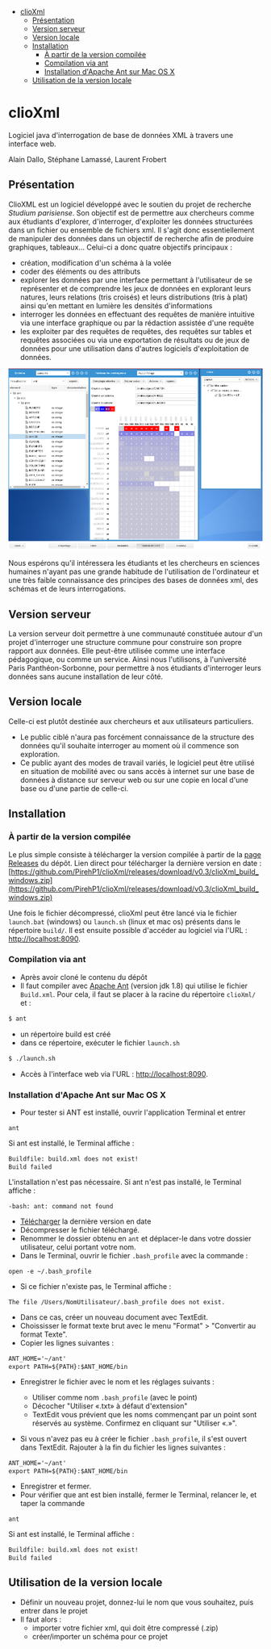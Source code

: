- [clioXml](#clioxml)
   * [Présentation](#présentation)
   * [Version serveur](#version-serveur)
   * [Version locale](#version-locale)
   * [Installation](#installation)
      + [À partir de la version compilée](#à-partir-de-la-version-compilée)
      + [Compilation via ant](#compilation-via-ant)
      + [Installation d'Apache Ant sur Mac OS X](#installation-dapache-ant-sur-mac-os-x)
   * [Utilisation de la version locale](#utilisation-de-la-version-locale)

# clioXml
Logiciel java d'interrogation de base de données XML à travers une interface web.

Alain Dallo, Stéphane Lamassé, Laurent Frobert

## Présentation

ClioXML est un logiciel développé avec le soutien du projet de recherche *Studium parisiense*. Son objectif est de permettre aux chercheurs comme aux étudiants d'explorer, d'interroger, d'exploiter les données structurées dans un fichier ou ensemble de fichiers xml. 
Il s'agit donc essentiellement de manipuler des données dans un objectif de recherche afin de produire graphiques, tableaux...
Celui-ci a donc quatre objectifs principaux :
* création, modification d'un schéma à la volée
* coder des éléments ou des attributs
* explorer les données par une interface permettant à l'utilisateur de se représenter et de comprendre les jeux de données en explorant leurs natures, leurs relations (tris croisés) et leurs distributions (tris à plat) ainsi qu'en mettant en lumière les densités d'informations
* interroger les données en effectuant des requêtes de manière intuitive via une interface graphique ou par la rédaction assistée d'une requête 
* les exploiter par des requêtes de requêtes, des requêtes sur tables et requêtes associées ou via une exportation de résultats ou de jeux de données pour une utilisation dans d'autres logiciels d'exploitation de données.

![Capture d'écran de l'interface de clioXml](https://github.com/PirehP1/clioXml/blob/master/capture_clioxml.png)


Nous espérons qu'il intéressera les étudiants et les chercheurs en sciences humaines n'ayant pas une grande habitude de l'utilisation de l'ordinateur et une très faible connaissance des principes des bases de données xml, des schémas et de leurs interrogations.

## Version serveur

La version serveur doit permettre à  une communauté constituée autour d'un projet d'interroger une structure commune pour construire son propre rapport aux données. Elle peut-être utilisée comme une interface pédagogique, ou comme un service.  Ainsi nous l'utilisons, à l'université Paris Panthéon-Sorbonne, pour permettre à nos étudiants d'interroger leurs données sans aucune installation de leur côté. 

## Version locale
Celle-ci est plutôt destinée aux chercheurs et aux utilisateurs particuliers.
* Le public ciblé n'aura pas forcément connaissance de la structure des données qu'il souhaite interroger au moment où il commence son exploration.
* Ce public ayant des modes de travail variés, le logiciel peut être utilisé en situation de mobilité avec ou sans accès à internet sur une base de données à distance sur serveur web ou sur une copie en local d'une base ou d'une partie de celle-ci.

## Installation

### À partir de la version compilée

Le plus simple consiste à télécharger la version compilée à partir de la [page Releases](https://github.com/PirehP1/clioXml/releases) du dépôt. Lien direct pour télécharger la dernière version en date : [https://github.com/PirehP1/clioXml/releases/download/v0.3/clioXml_build_windows.zip](https://github.com/PirehP1/clioXml/releases/download/v0.3/clioXml_build_windows.zip)

Une fois le fichier décompressé, clioXml peut être lancé via le fichier `launch.bat` (windows) ou `launch.sh` (linux et mac os) présents dans le répertoire `build/`. Il est ensuite possible d'accéder au logiciel via l'URL : [http://localhost:8090](http://localhost:8090).

### Compilation via ant
* Après avoir cloné le contenu du dépôt 
* Il faut compiler avec [Apache Ant](https://ant.apache.org/) (version jdk 1.8) qui utilise le fichier `Build.xml`. Pour cela, il faut se placer à la racine du répertoire `clioXml/` et :
```sh
$ ant
```
* un répertoire build est créé
* dans ce répertoire, exécuter le fichier `launch.sh`
```sh
$ ./launch.sh
```
* Accès à l'interface web via l'URL : [http://localhost:8090](http://localhost:8090).

### Installation d'Apache Ant sur Mac OS X
* Pour tester si ANT est installé, ouvrir l'application Terminal et entrer
```
ant
```
Si ant est installé, le Terminal affiche :
```
Buildfile: build.xml does not exist!
Build failed
```
L'installation n'est pas nécessaire.
Si ant n'est pas installé, le Terminal affiche :
```
-bash: ant: command not found
```

* [Télécharger](http://ant.apache.org/bindownload.cgi) la dernière version en date
* Décompresser le fichier téléchargé.
* Renommer le dossier obtenu en `ant` et déplacer-le dans votre dossier utilisateur, celui portant votre nom.
* Dans le Terminal, ouvrir le fichier `.bash_profile` avec la commande :
```
open -e ~/.bash_profile
```
* Si ce fichier n'existe pas, le Terminal affiche :
```
The file /Users/NomUtilisateur/.bash_profile does not exist.
```
* Dans ce cas, créer un nouveau document avec TextEdit.
* Choississer le format texte brut avec le menu "Format" > "Convertir au format Texte".
* Copier les lignes suivantes :
```
ANT_HOME='~/ant'
export PATH=${PATH}:$ANT_HOME/bin
```
* Enregistrer le fichier avec le nom et les réglages suivants :
	* Utiliser comme nom `.bash_profile` (avec le point)
	* Décocher "Utiliser «.txt» à défaut d'extension"
	* TextEdit vous prévient que les noms commençant par un point sont réservés au système. Confirmez en cliquant sur "Utiliser «.»".

* Si vous n'avez pas eu à créer le fichier `.bash_profile`, il s'est ouvert dans TextEdit. Rajouter à la fin du fichier les lignes suivantes :
```
ANT_HOME='~/ant'
export PATH=${PATH}:$ANT_HOME/bin
```
* Enregistrer et fermer.
* Pour vérifier que ant est bien installé, fermer le Terminal, relancer le, et taper la commande
```
ant
```
Si ant est installé, le Terminal affiche :
```
Buildfile: build.xml does not exist!
Build failed
```

## Utilisation de la version locale

* Définir un nouveau projet, donnez-lui le nom que vous souhaitez, puis entrer dans le projet 
* Il faut alors :
	* importer votre fichier xml, qui doit être compressé (.zip)
	* créer/importer un schéma pour ce projet 
